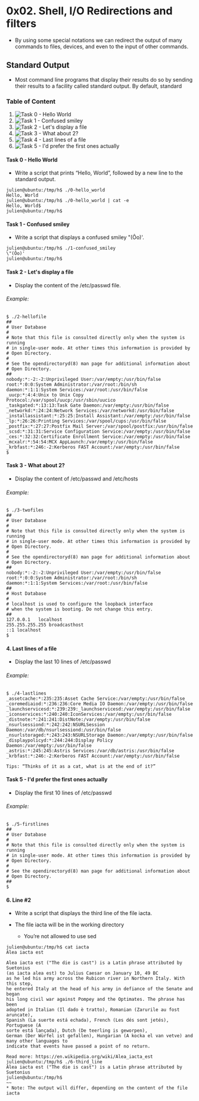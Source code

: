 # 0x02. Shell, I/O Redirections and filters
  * By using some special notations we can redirect the output of many commands to files, devices, and even to the input of other commands.

## Standard Output

  * Most command line programs that display their results do so by sending their results to a facility called standard output. By default, standard

### Table of Content
1. ![**Task 0 - Hello World**](#task-0---Hello-World)
2. ![**Task 1 - Confused smiley**](#task-1---Confused-smiley)
3. ![**Task 2 - Let's display a file**](#Task-2---Let's-display-a-file)
4. ![**Task 3 - What about 2?**](#task-3-What-about-2)
5. ![**Task 4 - Last lines of a file**](#task-4-Last-lines-of-a-file)
6. ![**Task 5 - I'd prefer the first ones actually**](#task-5-I'd-prefer-the-first-ones-actually)
#### Task 0 - Hello World ####

* Write a script that prints “Hello, World”, followed by a new line to the standard output.
~~~
julien@ubuntu:/tmp/h$ ./0-hello_world 
Hello, World
julien@ubuntu:/tmp/h$ ./0-hello_world | cat -e
Hello, World$
julien@ubuntu:/tmp/h$
~~~


#### Task 1 - Confused smiley ####

* Write a script that displays a confused smiley \"(Ôo)'.
~~~
julien@ubuntu:/tmp/h$ ./1-confused_smiley 
\"(Ôo)'
julien@ubuntu:/tmp/h$ 
~~~

#### Task 2 - Let's display a file ####

* Display the content of the /etc/passwd file.

###### Example: ######
~~~
$ ./2-hellofile
##
# User Database
#
# Note that this file is consulted directly only when the system is running
# in single-user mode. At other times this information is provided by
# Open Directory.
#
# See the opendirectoryd(8) man page for additional information about
# Open Directory.
##
nobody:*:-2:-2:Unprivileged User:/var/empty:/usr/bin/false
root:*:0:0:System Administrator:/var/root:/bin/sh
daemon:*:1:1:System Services:/var/root:/usr/bin/false
_uucp:*:4:4:Unix to Unix Copy Protocol:/var/spool/uucp:/usr/sbin/uucico
_taskgated:*:13:13:Task Gate Daemon:/var/empty:/usr/bin/false
_networkd:*:24:24:Network Services:/var/networkd:/usr/bin/false
_installassistant:*:25:25:Install Assistant:/var/empty:/usr/bin/false
_lp:*:26:26:Printing Services:/var/spool/cups:/usr/bin/false
_postfix:*:27:27:Postfix Mail Server:/var/spool/postfix:/usr/bin/false
_scsd:*:31:31:Service Configuration Service:/var/empty:/usr/bin/false
_ces:*:32:32:Certificate Enrollment Service:/var/empty:/usr/bin/false
_mcxalr:*:54:54:MCX AppLaunch:/var/empty:/usr/bin/false
_krbfast:*:246:-2:Kerberos FAST Account:/var/empty:/usr/bin/false
$
~~~


#### Task 3 -  What about 2? ####

* Display the content of /etc/passwd and /etc/hosts

###### Example: ######
~~~
$ ./3-twofiles
##
# User Database
#
# Note that this file is consulted directly only when the system is running
# in single-user mode. At other times this information is provided by
# Open Directory.
#
# See the opendirectoryd(8) man page for additional information about
# Open Directory.
##
nobody:*:-2:-2:Unprivileged User:/var/empty:/usr/bin/false
root:*:0:0:System Administrator:/var/root:/bin/sh
daemon:*:1:1:System Services:/var/root:/usr/bin/false
##
# Host Database
#
# localhost is used to configure the loopback interface
# when the system is booting. Do not change this entry.
##
127.0.0.1   localhost
255.255.255.255 broadcasthost
::1 localhost
$
~~~


#### 4. Last lines of a file ###

* Display the last 10 lines of /etc/passwd

###### Example: ######
~~~
$ ./4-lastlines
_assetcache:*:235:235:Asset Cache Service:/var/empty:/usr/bin/false
_coremediaiod:*:236:236:Core Media IO Daemon:/var/empty:/usr/bin/false
_launchservicesd:*:239:239:_launchservicesd:/var/empty:/usr/bin/false
_iconservices:*:240:240:IconServices:/var/empty:/usr/bin/false
_distnote:*:241:241:DistNote:/var/empty:/usr/bin/false
_nsurlsessiond:*:242:242:NSURLSession Daemon:/var/db/nsurlsessiond:/usr/bin/false
_nsurlstoraged:*:243:243:NSURLStorage Daemon:/var/empty:/usr/bin/false
_displaypolicyd:*:244:244:Display Policy Daemon:/var/empty:/usr/bin/false
_astris:*:245:245:Astris Services:/var/db/astris:/usr/bin/false
_krbfast:*:246:-2:Kerberos FAST Account:/var/empty:/usr/bin/false

Tips: “Thinks of it as a cat, what is at the end of it?”
~~~

#### Task 5 - I'd prefer the first ones actually ####

* Display the first 10 lines of /etc/passwd

###### Example: ######
~~~
$ ./5-firstlines
##
# User Database
#
# Note that this file is consulted directly only when the system is running
# in single-user mode. At other times this information is provided by
# Open Directory.
#
# See the opendirectoryd(8) man page for additional information about
# Open Directory.
##
$
~~~

#### 6. Line #2 ####

* Write a script that displays the third line of the file iacta.

* The file iacta will be in the working directory

   - You’re not allowed to use sed
~~~
julien@ubuntu:/tmp/h$ cat iacta 
Alea iacta est

Alea iacta est ("The die is cast") is a Latin phrase attributed by Suetonius
(as iacta alea est) to Julius Caesar on January 10, 49 BC
as he led his army across the Rubicon river in Northern Italy. With this step,
he entered Italy at the head of his army in defiance of the Senate and began
his long civil war against Pompey and the Optimates. The phrase has been
adopted in Italian (Il dado è tratto), Romanian (Zarurile au fost aruncate),
Spanish (La suerte está echada), French (Les dés sont jetés), Portuguese (A
sorte está lançada), Dutch (De teerling is geworpen),
German (Der Würfel ist gefallen), Hungarian (A kocka el van vetve) and many other languages to
indicate that events have passed a point of no return.

Read more: https://en.wikipedia.org/wiki/Alea_iacta_est
julien@ubuntu:/tmp/h$ ./6-third_line 
Alea iacta est ("The die is cast") is a Latin phrase attributed by Suetonius
julien@ubuntu:/tmp/h$ 
~~
* Note: The output will differ, depending on the content of the file iacta

